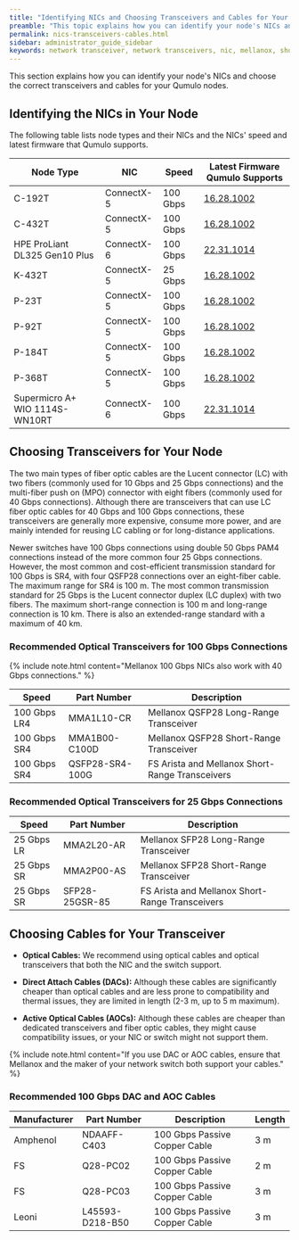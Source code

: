 ```yaml
---
title: "Identifying NICs and Choosing Transceivers and Cables for Your Qumulo Node"
preamble: "This topic explains how you can identify your node's NICs and choose the correct transceivers and cables for your Qumulo nodes."
permalink: nics-transceivers-cables.html
sidebar: administrator_guide_sidebar
keywords: network transceiver, network transceivers, nic, mellanox, short range transceiver, long range transceiver, fiber, fiber optic, fiber optic cable
---
```


This section explains how you can identify your node's NICs and choose the correct transceivers and cables for your Qumulo nodes.

## Identifying the NICs in Your Node

The following table lists node types and their NICs and the NICs' speed and latest firmware that Qumulo supports.

| Node Type                      | NIC        | Speed      | Latest Firmware Qumulo Supports |
| ------------------------------ | ---------- | ---------- | ------------------------------- |
| C-192T                         | ConnectX-5 | 100 Gbps   | [16.28.1002](https://docs.mellanox.com/display/ConnectX5Firmwarev16281002/Firmware+Compatible+Products#FirmwareCompatibleProducts-ValidatedandSupported100GbECables)|
| C-432T                         | ConnectX-5 | 100 Gbps   | [16.28.1002](https://docs.mellanox.com/display/ConnectX5Firmwarev16281002/Firmware+Compatible+Products#FirmwareCompatibleProducts-ValidatedandSupported100GbECables)|
| HPE ProLiant DL325 Gen10 Plus  | ConnectX-6 | 100 Gbps   | [22.31.1014](https://docs.mellanox.com/display/ConnectX6Firmwarev20311014/Firmware+Compatible+Products)|
| K-432T                         | ConnectX-5 | 25 Gbps    | [16.28.1002](https://docs.mellanox.com/display/ConnectX5Firmwarev16281002/Firmware+Compatible+Products#FirmwareCompatibleProducts-ValidatedandSupported100GbECables) |
| P-23T                          | ConnectX-5 | 100 Gbps   | [16.28.1002](https://docs.mellanox.com/display/ConnectX5Firmwarev16281002/Firmware+Compatible+Products#FirmwareCompatibleProducts-ValidatedandSupported100GbECables) |
| P-92T                          | ConnectX-5 | 100 Gbps   | [16.28.1002](https://docs.mellanox.com/display/ConnectX5Firmwarev16281002/Firmware+Compatible+Products#FirmwareCompatibleProducts-ValidatedandSupported100GbECables) |
| P-184T                         | ConnectX-5 | 100 Gbps   | [16.28.1002](https://docs.mellanox.com/display/ConnectX5Firmwarev16281002/Firmware+Compatible+Products#FirmwareCompatibleProducts-ValidatedandSupported100GbECables) |
| P-368T                         | ConnectX-5 | 100 Gbps   | [16.28.1002](https://docs.mellanox.com/display/ConnectX5Firmwarev16281002/Firmware+Compatible+Products#FirmwareCompatibleProducts-ValidatedandSupported100GbECables) |
| Supermicro A+ WIO 1114S-WN10RT | ConnectX-6 | 100 Gbps   | [22.31.1014](https://docs.mellanox.com/display/ConnectX6Firmwarev20311014/Firmware+Compatible+Products) |


## Choosing Transceivers for Your Node
The two main types of fiber optic cables are the Lucent connector (LC) with two fibers (commonly used for 10 Gbps and 25 Gbps connections) and the multi-fiber push on (MPO) connector with eight fibers (commonly used for 40 Gbps connections). Although there are transceivers that can use LC fiber optic cables for 40 Gbps and 100 Gbps connections, these transceivers are generally more expensive, consume more power, and are mainly intended for reusing LC cabling or for long-distance applications.

Newer switches have 100 Gbps connections using double 50 Gbps PAM4 connections instead of the more common four 25 Gbps connections. However, the most common and cost-efficient transmission standard for 100 Gbps is SR4, with four QSFP28 connections over an eight-fiber cable. The maximum range for SR4 is 100 m. The most common transmission standard for 25 Gbps is the Lucent connector duplex (LC duplex) with two fibers. The maximum short-range connection is 100 m and long-range connection is 10 km. There is also an extended-range standard with a maximum of 40 km.

### Recommended Optical Transceivers for 100 Gbps Connections

{% include note.html content="Mellanox 100 Gbps NICs also work with 40 Gbps connections." %}

| Speed        | Part Number     | Description                                     |
| ------------ | --------------- | ----------------------------------------------- |
| 100 Gbps LR4 | MMA1L10-CR      | Mellanox QSFP28 Long-Range Transceiver          |
| 100 Gbps SR4 | MMA1B00-C100D   | Mellanox QSFP28 Short-Range Transceiver         |
| 100 Gbps SR4 | QSFP28-SR4-100G | FS Arista and Mellanox Short-Range Transceivers |

### Recommended Optical Transceivers for 25 Gbps Connections

| Speed      | Part Number    | Description                                     |
| ---------- | -------------- | ----------------------------------------------- |
| 25 Gbps LR | MMA2L20-AR     | Mellanox SFP28 Long-Range Transceiver           |
| 25 Gbps SR | MMA2P00-AS     | Mellanox SFP28 Short-Range Transceiver          |
| 25 Gbps SR | SFP28-25GSR-85 | FS Arista and Mellanox Short-Range Transceivers |    


## Choosing Cables for Your Transceiver
* **Optical Cables:** We recommend using optical cables and optical transceivers that both the NIC and the switch support.

* **Direct Attach Cables (DACs):** Although these cables are significantly cheaper than optical cables and are less prone to compatibility and thermal issues, they are limited in length (2-3 m, up to 5 m maximum).

* **Active Optical Cables (AOCs):** Although these cables are cheaper than dedicated transceivers and fiber optic cables, they might cause compatibility issues, or your NIC or switch might not support them.

{% include note.html content="If you use DAC or AOC cables, ensure that Mellanox and the maker of your network switch both support your cables." %}

### Recommended 100 Gbps DAC and AOC Cables

| Manufacturer | Part Number     | Description                   | Length |
| ------------ | --------------- | ----------------------------- | ------ |
| Amphenol     | NDAAFF-C403     | 100 Gbps Passive Copper Cable | 3 m    |
| FS           | Q28-PC02        | 100 Gbps Passive Copper Cable | 2 m    |
| FS           | Q28-PC03        | 100 Gbps Passive Copper Cable | 3 m    |
| Leoni        | L45593-D218-B50 | 100 Gbps Passive Copper Cable | 3 m    |                                                                          
